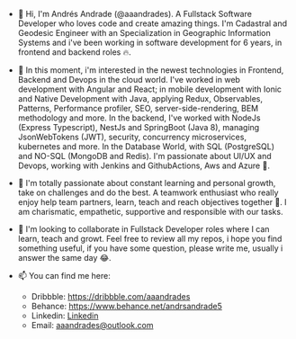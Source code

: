 - 👋 Hi, I'm Andrés Andrade (@aaandrades). A Fullstack Software Developer who loves code and create amazing things. I'm Cadastral and Geodesic Engineer with an Specialization in Geographic Information Systems and i've been working in software development for 6 years, in frontend and backend roles 🔥.

- 👀 In this moment, i'm interested in the newest technologies in Frontend, Backend and Devops in the cloud world. I've worked in web development with Angular and React; in mobile development with Ionic and Native Development with Java, applying Redux, Observables, Patterns, Performance profiler, SEO, server-side-rendering, BEM methodology and more. In the backend, I've worked with NodeJs (Express Typescript), NestJs and SpringBoot (Java 8), managing JsonWebTokens (JWT), security, concurrency microservices, kubernetes and more. In the Database World, with SQL (PostgreSQL) and NO-SQL (MongoDB and Redis). I'm passionate about UI/UX and Devops, working with Jenkins and GithubActions, Aws and Azure 🚀.

- 🌱 I'm totally passionate about constant learning and personal growth, take on challenges and do the best. A teamwork enthusiast who really enjoy help team partners, learn, teach and reach objectives together 👷. I am charismatic, empathetic, supportive and responsible with our tasks.

- 💞️ I'm looking to collaborate in Fullstack Developer roles where I can learn, teach and growt. Feel free to review all my repos, i hope you find something useful, if you have some question, please write me, usually i answer the same day 😂.

- 📫 You can find me here:
  * Dribbble: https://dribbble.com/aaandrades
  *  Behance: https://www.behance.net/andrsandrade5
  *  Linkedin: [Linkedin](https://www.linkedin.com/in/andr%C3%A9s-andrade-51962b105/)
  *  Email: aaandrades@outlook.com

<!---
aaandrades/aaandrades is a ✨ special ✨ repository because its `README.md` (this file) appears on your GitHub profile.
You can click the Preview link to take a look at your changes.
--->

